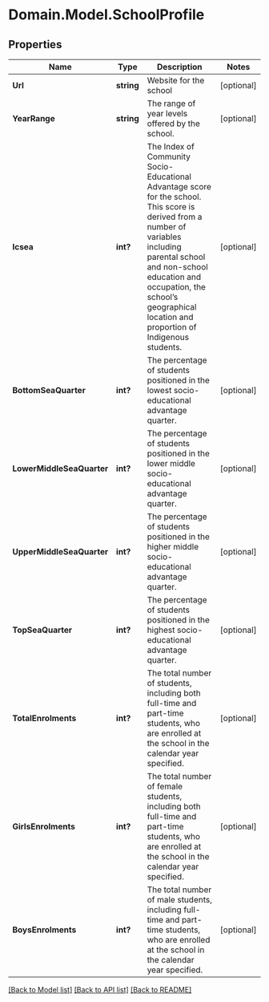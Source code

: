 # Domain.Model.SchoolProfile
## Properties

Name | Type | Description | Notes
------------ | ------------- | ------------- | -------------
**Url** | **string** | Website for the school | [optional] 
**YearRange** | **string** | The range of year levels offered by the school. | [optional] 
**Icsea** | **int?** | The Index of Community Socio-Educational Advantage score for the school. This score is derived from a number of variables including parental school and non-school education and occupation, the school’s geographical location and proportion of Indigenous students. | [optional] 
**BottomSeaQuarter** | **int?** | The percentage of students positioned in the lowest socio-educational advantage quarter. | [optional] 
**LowerMiddleSeaQuarter** | **int?** | The percentage of students positioned in the lower middle socio-educational advantage quarter. | [optional] 
**UpperMiddleSeaQuarter** | **int?** | The percentage of students positioned in the higher middle socio-educational advantage quarter. | [optional] 
**TopSeaQuarter** | **int?** | The percentage of students positioned in the highest socio-educational advantage quarter. | [optional] 
**TotalEnrolments** | **int?** | The total number of students, including both full-time and part-time students, who are enrolled at the school in the calendar year specified. | [optional] 
**GirlsEnrolments** | **int?** | The total number of female students, including both full-time and part-time students, who are enrolled at the school in the calendar year specified. | [optional] 
**BoysEnrolments** | **int?** | The total number of male students, including full-time and part-time students, who are enrolled at the school in the calendar year specified. | [optional] 

[[Back to Model list]](../README.md#documentation-for-models) [[Back to API list]](../README.md#documentation-for-api-endpoints) [[Back to README]](../README.md)

